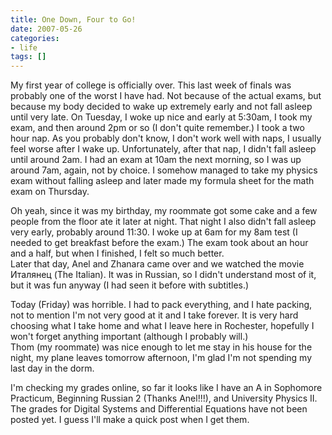 ```yaml
---
title: One Down, Four to Go!
date: 2007-05-26
categories:
- life
tags: []
---
```

My first year of college is officially over. This last week of finals was probably one of the worst I have had. Not because of the actual exams, but because my body decided to wake up extremely early and not fall asleep until very late. On Tuesday, I woke up nice and early at 5:30am, I took my exam, and then around 2pm or so (I don't quite remember.) I took a two hour nap. As you probably don't know, I don't work well with naps, I usually feel worse after I wake up. Unfortunately, after that nap, I didn't fall asleep until around 2am. I had an exam at 10am the next morning, so I was up around 7am, again, not by choice. I somehow managed to take my physics exam without falling asleep and later made my formula sheet for the math exam on Thursday.

Oh yeah, since it was my birthday, my roommate got some cake and a few people from the floor ate it later at night. That night I also didn't fall asleep very early, probably around 11:30. I woke up at 6am for my 8am test (I needed to get breakfast before the exam.) The exam took about an hour and a half, but when I finished, I felt so much better.<br />Later that day, Anel and Zhanara came over and we watched the movie Италянец (The Italian). It was in Russian, so I didn't understand most of it, but it was fun anyway (I had seen it before with subtitles.)

Today (Friday) was horrible. I had to pack everything, and I hate packing, not to mention I'm not very good at it and I take forever. It is very hard choosing what I take home and what I leave here in Rochester, hopefully I won't forget anything important (although I probably will.)<br />Thom (my roommate) was nice enough to let me stay in his house for the night, my plane leaves tomorrow afternoon, I'm glad I'm not spending my last day in the dorm.

I'm checking my grades online, so far it looks like I have an A in Sophomore Practicum, Beginning Russian 2 (Thanks Anel!!!), and University Physics II. The grades for Digital Systems and Differential Equations have not been posted yet. I guess I'll make a quick post when I get them.
